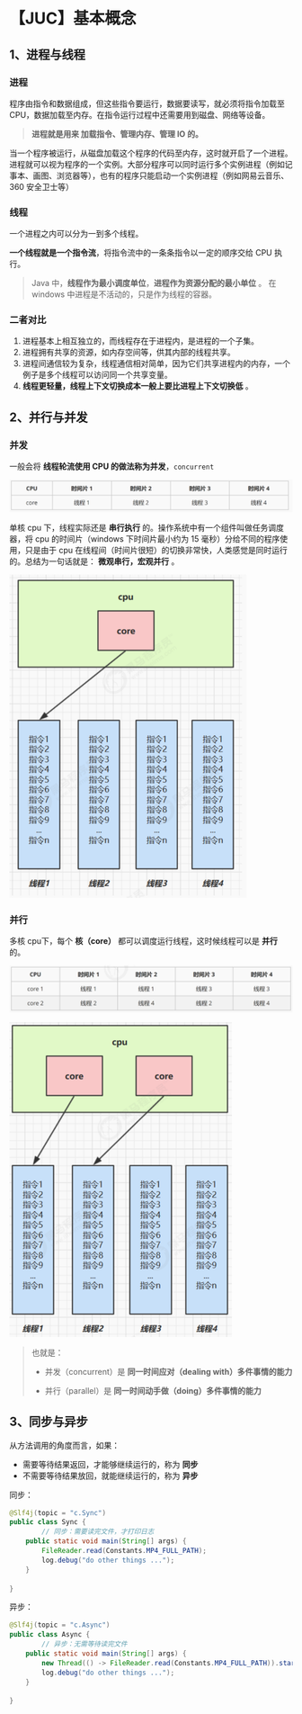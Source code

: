 # 【JUC】基本概念

## 1、进程与线程

### 进程

程序由指令和数据组成，但这些指令要运行，数据要读写，就必须将指令加载至 CPU，数据加载至内存。在指令运行过程中还需要用到磁盘、网络等设备。

> **进程就是用来 加载指令、管理内存、管理 IO 的。**

当一个程序被运行，从磁盘加载这个程序的代码至内存，这时就开启了一个进程。进程就可以视为程序的一个实例。大部分程序可以同时运行多个实例进程（例如记事本、画图、浏览器等），也有的程序只能启动一个实例进程（例如网易云音乐、360 安全卫士等）

### 线程

一个进程之内可以分为一到多个线程。

**一个线程就是一个指令流**，将指令流中的一条条指令以一定的顺序交给 CPU 执行。

> Java 中，**线程作为最小调度单位**，**进程作为资源分配的最小单位** 。 在 windows 中进程是不活动的，只是作为线程的容器。

### 二者对比

1. 进程基本上相互独立的，而线程存在于进程内，是进程的一个子集。
2. 进程拥有共享的资源，如内存空间等，供其内部的线程共享。
3. 进程间通信较为复杂，线程通信相对简单，因为它们共享进程内的内存，一个例子是多个线程可以访问同一个共享变量。
4. **线程更轻量，线程上下文切换成本一般上要比进程上下文切换低** 。

## 2、并行与并发

### 并发

一般会将 **线程轮流使用 CPU 的做法称为并发**，`concurrent`

![image-20230307100229711](./【JUC】进程与线程.assets/image-20230307100229711.png)

单核 cpu 下，线程实际还是 **串行执行** 的。操作系统中有一个组件叫做任务调度器，将 cpu 的时间片（windows 下时间片最小约为 15 毫秒）分给不同的程序使用，只是由于 cpu 在线程间（时间片很短）的切换非常快，人类感觉是同时运行的。总结为一句话就是： **微观串行，宏观并行** 。

![image-20230307100044984](./【JUC】进程与线程.assets/image-20230307100044984.png)

### 并行

多核 cpu下，每个 **核（core）** 都可以调度运行线程，这时候线程可以是 **并行** 的。

![image-20230307100342501](./【JUC】进程与线程.assets/image-20230307100342501.png)

![image-20230307100402437](./【JUC】进程与线程.assets/image-20230307100402437.png)

> 也就是：
>
> - 并发（concurrent）是 **同一时间应对（dealing with）多件事情的能力**
>
> - 并行（parallel）是 **同一时间动手做（doing）多件事情的能力**

## 3、同步与异步

从方法调用的角度而言，如果：

- 需要等待结果返回，才能够继续运行的，称为 **同步**
- 不需要等待结果放回，就能继续运行的，称为 **异步**

同步：

```java
@Slf4j(topic = "c.Sync")
public class Sync {
		// 同步：需要读完文件，才打印日志
    public static void main(String[] args) {
        FileReader.read(Constants.MP4_FULL_PATH);
        log.debug("do other things ...");
    }

}
```

异步：

```java
@Slf4j(topic = "c.Async")
public class Async {
		// 异步：无需等待读完文件
    public static void main(String[] args) {
        new Thread(() -> FileReader.read(Constants.MP4_FULL_PATH)).start();
        log.debug("do other things ...");
    }

}
```













